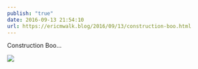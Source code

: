 ```yaml
---
publish: "true"
date: 2016-09-13 21:54:10
url: https://ericmwalk.blog/2016/09/13/construction-boo.html
---
```


Construction Boo...

![](https://ericmwalk.blog/uploads/2022/8cf77885d8.jpg)